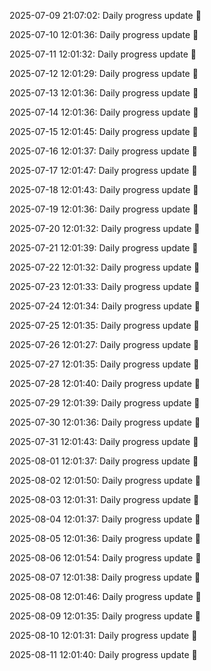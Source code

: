 2025-07-09 21:07:02: Daily progress update 🚀

2025-07-10 12:01:36: Daily progress update 🚀

2025-07-11 12:01:32: Daily progress update 🚀

2025-07-12 12:01:29: Daily progress update 🚀

2025-07-13 12:01:36: Daily progress update 🚀

2025-07-14 12:01:36: Daily progress update 🚀

2025-07-15 12:01:45: Daily progress update 🚀

2025-07-16 12:01:37: Daily progress update 🚀

2025-07-17 12:01:47: Daily progress update 🚀

2025-07-18 12:01:43: Daily progress update 🚀

2025-07-19 12:01:36: Daily progress update 🚀

2025-07-20 12:01:32: Daily progress update 🚀

2025-07-21 12:01:39: Daily progress update 🚀

2025-07-22 12:01:32: Daily progress update 🚀

2025-07-23 12:01:33: Daily progress update 🚀

2025-07-24 12:01:34: Daily progress update 🚀

2025-07-25 12:01:35: Daily progress update 🚀

2025-07-26 12:01:27: Daily progress update 🚀

2025-07-27 12:01:35: Daily progress update 🚀

2025-07-28 12:01:40: Daily progress update 🚀

2025-07-29 12:01:39: Daily progress update 🚀

2025-07-30 12:01:36: Daily progress update 🚀

2025-07-31 12:01:43: Daily progress update 🚀

2025-08-01 12:01:37: Daily progress update 🚀

2025-08-02 12:01:50: Daily progress update 🚀

2025-08-03 12:01:31: Daily progress update 🚀

2025-08-04 12:01:37: Daily progress update 🚀

2025-08-05 12:01:36: Daily progress update 🚀

2025-08-06 12:01:54: Daily progress update 🚀

2025-08-07 12:01:38: Daily progress update 🚀

2025-08-08 12:01:46: Daily progress update 🚀

2025-08-09 12:01:35: Daily progress update 🚀

2025-08-10 12:01:31: Daily progress update 🚀

2025-08-11 12:01:40: Daily progress update 🚀

